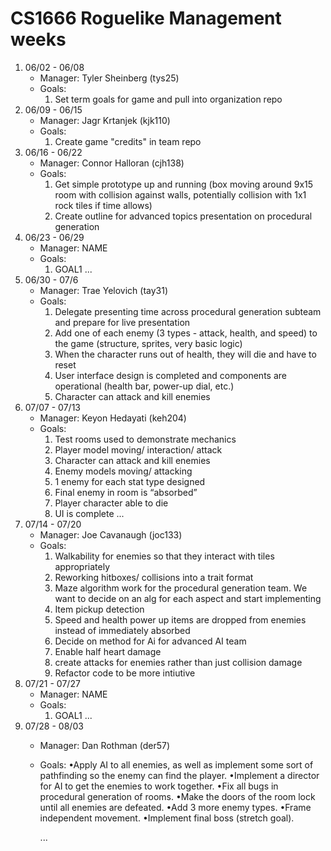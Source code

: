 # CS1666 Roguelike Management weeks

1. 06/02 - 06/08
	* Manager: Tyler Sheinberg (tys25)
	* Goals:
		1. Set term goals for game and pull into organization repo
2. 06/09 - 06/15
	* Manager: Jagr Krtanjek (kjk110)
	* Goals:
		1. Create game "credits" in team repo
3. 06/16 - 06/22
	* Manager: Connor Halloran (cjh138)
	* Goals:
		1. Get simple prototype up and running (box moving around 9x15 room with collision against walls, potentially collision with 1x1 rock tiles if time allows)
		2. Create outline for advanced topics presentation on procedural generation
4. 06/23 - 06/29
	* Manager: NAME
	* Goals:
		1. GOAL1
		...
5. 06/30 - 07/6
	* Manager: Trae Yelovich (tay31)
	* Goals:
		1. Delegate presenting time across procedural generation subteam and prepare for live presentation
		2. Add one of each enemy (3 types - attack, health, and speed) to the game (structure, sprites, very basic logic)
		3. When the character runs out of health, they will die and have to reset
		4. User interface design is completed and components are operational (health bar, power-up dial, etc.)
		5. Character can attack and kill enemies
6. 07/07 - 07/13
	* Manager: Keyon Hedayati (keh204)
	* Goals:
		1. Test rooms used to demonstrate mechanics
		1. Player model moving/ interaction/ attack
		1. Character can attack and kill enemies
		1. Enemy models moving/ attacking
		1. 1 enemy for each stat type designed
		1. Final enemy in room is “absorbed”
		1. Player character able to die
		1. UI is complete
		...
7. 07/14 - 07/20
	* Manager: Joe Cavanaugh (joc133)
	* Goals:
		1. Walkability for enemies so that they interact with tiles appropriately
		2. Reworking hitboxes/ collisions into a trait format
		3. Maze algorithm work for the procedural generation team.  We want to decide on an alg for each aspect and start implementing
		4. Item pickup detection
		5. Speed and health power up items are dropped from enemies instead of immediately absorbed
		6. Decide on method for Ai for advanced AI team
		7. Enable half heart damage
		8. create attacks for enemies rather than just collision damage
		9. Refactor code to be more intiutive
8. 07/21 - 07/27
	* Manager: NAME
	* Goals:
		1. GOAL1
		...
9. 07/28 - 08/03
	* Manager: Dan Rothman (der57)
	* Goals:
		•Apply AI to all enemies, as well as implement some sort of pathfinding so the enemy can find the player. 
		•Implement a director for AI to get the enemies to work together.
		•Fix all bugs in procedural generation of rooms.
		•Make the doors of the room lock until all enemies are defeated.
		•Add 3 more enemy types.
		•Frame independent movement.
		•Implement final boss (stretch goal).

		...		
